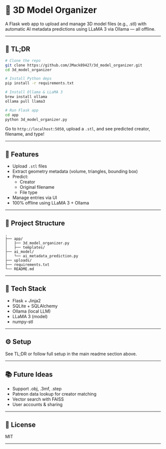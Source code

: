 
# 🧠 3D Model Organizer

A Flask web app to upload and manage 3D model files (e.g., .stl) with automatic AI metadata predictions using LLaMA 3 via Ollama — all offline.

---

## 🧾 TL;DR

```bash
# Clone the repo
git clone https://github.com/JMack89427/3d_model_organizer.git
cd 3d_model_organizer

# Install Python deps
pip install -r requirements.txt

# Install Ollama & LLaMA 3
brew install ollama
ollama pull llama3

# Run Flask app
cd app
python 3d_model_organizer.py
```

Go to `http://localhost:5050`, upload a `.stl`, and see predicted creator, filename, and type!

---

## 🚀 Features

- Upload `.stl` files
- Extract geometry metadata (volume, triangles, bounding box)
- Predict:
  - Creator
  - Original filename
  - File type
- Manage entries via UI
- 100% offline using LLaMA 3 + Ollama

---

## 📁 Project Structure

```
.
├── app/
│   ├── 3d_model_organizer.py
│   ├── templates/
├── ai_model/
│   └── ai_metadata_prediction.py
├── uploads/
├── requirements.txt
└── README.md
```

---

## 🧠 Tech Stack

- Flask + Jinja2
- SQLite + SQLAlchemy
- Ollama (local LLM)
- LLaMA 3 (model)
- numpy-stl

---

## ⚙️ Setup

See TL;DR or follow full setup in the main readme section above.

---

## 📚 Future Ideas

- Support .obj, .3mf, .step
- Patreon data lookup for creator matching
- Vector search with FAISS
- User accounts & sharing

---

## 📜 License

MIT

---
